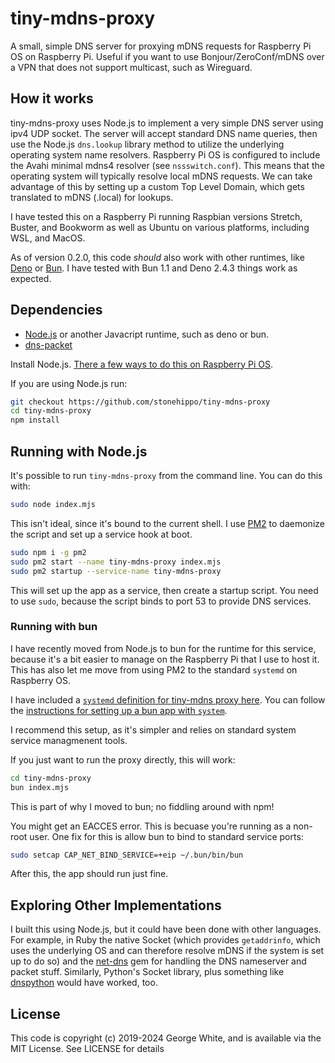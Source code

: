 # tiny-mdns-proxy

A small, simple DNS server for proxying mDNS requests for Raspberry Pi OS on Raspberry Pi. Useful if you want to use Bonjour/ZeroConf/mDNS over a VPN that does not support multicast, such as Wireguard.

## How it works

tiny-mdns-proxy uses Node.js to implement a very simple DNS server using ipv4 UDP socket. The server will accept standard DNS name queries, then use the Node.js `dns.lookup` library method to utilize the underlying operating system name resolvers. Raspberry Pi OS is configured to include the Avahi minimal mdns4 resolver (see `nssswitch.conf`). This means that the operating system will typically resolve local mDNS requests. We can take advantage of this by setting up a custom Top Level Domain, which gets translated to mDNS (.local) for lookups.

I have tested this on a Raspberry Pi running Raspbian versions Stretch, Buster, and Bookworm as well as Ubuntu on various platforms, including WSL, and MacOS.

As of version 0.2.0, this code *should* also work with other runtimes, like [Deno](https://deno.com) or [Bun](https://bun.sh/). I have tested with Bun 1.1 and Deno 2.4.3 things work as expected.

## Dependencies

- [Node.js](https://nodejs.org) or another Javacript runtime, such as deno or bun.
- [dns-packet](https://github.com/mafintosh/dns-packet)

Install Node.js. [There a few ways to do this on Raspberry Pi OS](https://gist.github.com/stonehippo/f4ef8446226101e8bed3e07a58ea512a).

If you are using Node.js run:

```sh
git checkout https://github.com/stonehippo/tiny-mdns-proxy
cd tiny-mdns-proxy
npm install
```

## Running with Node.js

It's possible to run `tiny-mdns-proxy` from the command line. You can do this with:

```sh
sudo node index.mjs
```

This isn't ideal, since it's bound to the current shell. I use [PM2](https://pm2.io) to daemonize the script and set up a service hook at boot.

```sh
sudo npm i -g pm2
sudo pm2 start --name tiny-mdns-proxy index.mjs
sudo pm2 startup --service-name tiny-mdns-proxy 
``` 

This will set up the app as a service, then create a startup script. You need to use `sudo`, because the script binds to port 53 to provide DNS services.

### Running with bun

I have recently moved from Node.js to bun for the runtime for this service, because it's a bit easier to manage on the Raspberry Pi that I use to host it. This has also let me move from using PM2 to the standard `systemd` on Raspberry OS.

I have included a [`systemd` definition for tiny-mdns proxy here](serviced/tiny-mdns.service). You can follow the [instructions for setting up a bun app with `system`](https://bun.com/guides/ecosystem/systemd).

I recommend this setup, as it's simpler and relies on standard system service managmenent tools.

If you just want to run the proxy directly, this will work:

```sh
cd tiny-mdns-proxy
bun index.mjs
```

This is part of why I moved to bun; no fiddling around with npm!

You might get an EACCES error. This is becuase you're running as a non-root user. One fix for this is allow bun to bind to standard service ports:

```sh
sudo setcap CAP_NET_BIND_SERVICE=+eip ~/.bun/bin/bun
```

After this, the app should run just fine. 

## Exploring Other Implementations

I built this using Node.js, but it could have been done with other languages. For example, in Ruby the native Socket (which provides `getaddrinfo`, which uses the underlying OS and can therefore resolve mDNS if the system is set up to do so) and the [net-dns](https://github.com/bluemonk/net-dns) gem for handling the DNS nameserver and packet stuff. Similarly, Python's Socket library, plus something like [dnspython](https://pypi.org/project/dnspython/) would have worked, too.

## License

This code is copyright (c) 2019-2024 George White, and is available via the MIT License. See LICENSE for details
